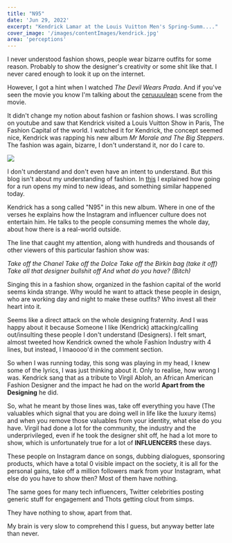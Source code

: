 ```yaml
---
title: "N95"
date: 'Jun 29, 2022'
excerpt: "Kendrick Lamar at the Louis Vuitton Men's Spring-Summ...."
cover_image: '/images/contentImages/kendrick.jpg'
area: 'perceptions'
---
```

 


I never understood fashion shows, people wear bizarre outfits for some reason. Probably to show the designer's creativity or some shit like that. I never cared enough to look it up on the internet.

However, I got a hint when I watched _The Devil Wears Prada_. And if you've seen the movie you know I'm talking about the [ceruuuulean](https://www.youtube.com/watch?v=us52N76XA28) scene from the movie.

It didn't change my notion about fashion or fashion shows. I was scrolling on youtube and saw that Kendrick visited a Louis Vuitton Show in Paris, The Fashion Capital of the world. I watched it for Kendrick, the concept seemed nice, Kendrick was rapping his new album _Mr Morale and The Big Steppers_. The fashion was again, bizarre, I don't understand it, nor do I care to.

![](https://image-cdn.hypb.st/https%3A%2F%2Fhypebeast.com%2Fimage%2F2021%2F06%2Flouis-vuitton-spring-summer-2022-amen-break-virgil-abloh-mens-collection-nike-af1-collaboration-gza-chess-tw.jpg?w=960&cbr=1&q=90&fit=max)

I don't understand and don't even have an intent to understand. But this blog isn't about my understanding of fashion. In [this](https://www.deepakr28.com/blogs/god-object) I explained how going for a run opens my mind to new ideas, and something similar happened today.

Kendrick has a song called "N95" in this new album. Where in one of the verses he explains how the Instagram and influencer culture does not entertain him. He talks to the people consuming memes the whole day, about how there is a real-world outside.

The line that caught my attention, along with hundreds and thousands of other viewers of this particular fashion show was:

_Take off the Chanel
Take off the Dolce
Take off the Birkin bag (take it off)
Take all that designer bullshit off
And what do you have? (Bitch)_

Singing this in a fashion show, organized in the fashion capital of the world seems kinda strange. Why would he want to attack these people in design, who are working day and night to make these outfits? Who invest all their heart into it.

Seems like a direct attack on the whole designing fraternity. And I was happy about it because Someone I like (Kendrick) attacking/calling out/insulting these people I don't understand (Designers). I felt smart, almost tweeted how Kendrick owned the whole Fashion Industry with 4 lines, but instead, I lmaoooo'd in the comment section.

So when I was running today, this song was playing in my head, I knew some of the lyrics, I was just thinking about it. Only to realise, how wrong I was. Kendrick sang that as a tribute to Virgil Abloh, an African American Fashion Designer and the impact he had on the world **Apart from the Designing** he did.

So, what he meant by those lines was, take off everything you have (The valuables which signal that you are doing well in life like the luxury items) and when you remove those valuables from your identity, what else do you have. Virgil had done a lot for the community, the industry and the underprivileged, even if he took the designer shit off, he had a lot more to show, which is unfortunately true for a lot of **INFLUENCERS** these days.

These people on Instagram dance on songs, dubbing dialogues, sponsoring products, which have a total 0 visible impact on the society, it is all for the personal gains, take off a million followers mark from your Instagram, what else do you have to show then? Most of them have nothing.

The same goes for many tech influencers, Twitter celebrities posting generic stuff for engagement and Thots getting clout from simps.

They have nothing to show, apart from that.


My brain is very slow to comprehend this I guess, but anyway better late than never.